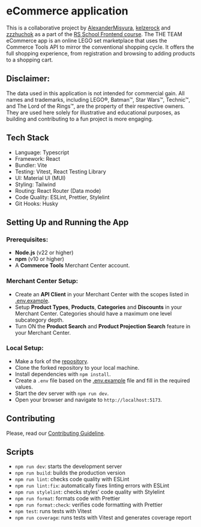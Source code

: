 # eCommerce application

This is a collaborative project by [AlexanderMisyura](https://github.com/AlexanderMisyura), [kelzerock](https://github.com/kelzerock) and [zzzhuchok](https://github.com/zzzhuchok) as a part of the [RS School Frontend course](https://rs.school/courses/javascript-ru). The THE TEAM eCommerce app is an online LEGO set marketplace that uses the Commerce Tools API to mirror the conventional shopping cycle. It offers the full shopping experience, from registration and browsing to adding products to a shopping cart.

## Disclaimer:

The data used in this application is not intended for commercial gain. All names and trademarks, including LEGO®, Batman™, Star Wars™, Technic™, and The Lord of the Rings™, are the property of their respective owners. They are used here solely for illustrative and educational purposes, as building and contributing to a fun project is more engaging.

## Tech Stack

- Language: Typescript
- Framework: React
- Bundler: Vite
- Testing: Vitest, React Testing Library
- UI: Material UI (MUI)
- Styling: Tailwind
- Routing: React Router (Data mode)
- Code Quality: ESLint, Prettier, Stylelint
- Git Hooks: Husky

## Setting Up and Running the App

### Prerequisites:

- **Node.js** (v22 or higher)
- **npm** (v10 or higher)
- A **Commerce Tools** Merchant Center account.

### Merchant Center Setup:

- Create an **API Client** in your Merchant Center with the scopes listed in [.env.example](./.env.example).
- Setup **Product Types**, **Products**, **Categories** and **Discounts** in your Merchant Center. Categories should have a maximum one level subcategory depth.
- Turn ON the **Product Search** and **Product Projection Search** feature in your Merchant Center.

### Local Setup:

- Make a fork of the [repository](https://github.com/AlexanderMisyura/eCommerce).
- Clone the forked repository to your local machine.
- Install dependencies with `npm install`.
- Create a `.env` file based on the [.env.example](./.env.example) file and fill in the required values.
- Start the dev server with `npm run dev`.
- Open your browser and navigate to `http://localhost:5173`.

## Contributing

Please, read our [Contributing Guideline](./CONTRIBUTING.md).

## Scripts

- `npm run dev`: starts the development server
- `npm run build`: builds the production version
- `npm run lint`: checks code quality with ESLint
- `npm run lint:fix`: automatically fixes linting errors with ESLint
- `npm run stylelint`: checks styles' code quality with Stylelint
- `npm run format`: formats code with Prettier
- `npm run format:check`: verifies code formatting with Prettier
- `npm test`: runs tests with Vitest
- `npm run coverage`: runs tests with Vitest and generates coverage report
